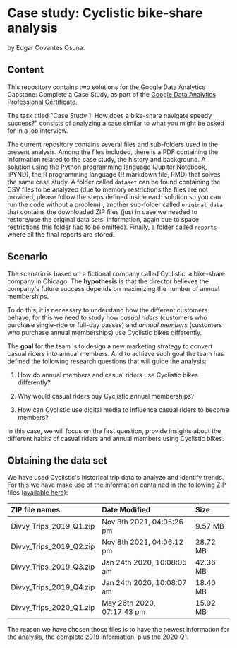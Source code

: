 # Case study: Cyclistic bike-share analysis

by Edgar Covantes Osuna.

## Content

This repository contains two solutions for the Google Data Analytics Capstone: Complete a Case Study, as part of the [Google Data Analytics Professional Certificate](https://www.coursera.org/professional-certificates/google-data-analytics).

The task titled "Case Study 1: How does a bike-share navigate speedy success?" consists of analyzing a case similar to what you might be asked for in a job interview.

The current repository contains several files and sub-folders used in the present analysis. Among the files included, there is a PDF containing the information related to the case study, the history and background. A solution using the 
Python programming language (Jupiter Notebook, IPYND), the R programming language (R markdown file, RMD) that solves the same case study. A folder called `dataset` can be found containing the CSV files to be analyzed (due to memory 
restrictions the files are not provided, please follow the steps defined inside each solution so you can run the code without a problem) , another sub-folder called `original_data` that contains the downloaded ZIP files (just in case we 
needed to restore/use the original data sets' information, again due to space restrictions this folder had to be omitted). Finally, a folder called `reports` where all the final reports are stored.

## Scenario

The scenario is based on a fictional company called Cyclistic, a bike-share company in Chicago. The **hypothesis** is that the director believes the company's future success depends on maximizing the number of annual memberships.

To do this, it is necessary to understand how the different customers behave, for this we need to study how *casual riders* (customers who purchase single-ride or full-day passes) and *annual members* (customers who purchase annual memberships) use Cyclistic bikes differently.

The **goal** for the team is to design a new marketing strategy to convert casual riders into annual members. And to achieve such goal the team has defined the following research questions that will guide the analysis:

1.  How do annual members and casual riders use Cyclistic bikes differently?

2.  Why would casual riders buy Cyclistic annual memberships?

3.  How can Cyclistic use digital media to influence casual riders to become members?

In this case, we will focus on the first question, provide insights about the different habits of casual riders and annual members using Cyclistic bikes.

## Obtaining the data set

We have used Cyclistic's historical trip data to analyze and identify trends. For this we have make use of the information contained in the following ZIP files ([available here](https://divvy-tripdata.s3.amazonaws.com/index.html)):

| ZIP file names          | Date Modified              | Size     |
|:------------------------|:---------------------------|:---------|
| Divvy_Trips_2019_Q1.zip | Nov 8th 2021, 04:05:26 pm  | 9.57 MB  |
| Divvy_Trips_2019_Q2.zip | Nov 8th 2021, 04:06:12 pm  | 28.72 MB |
| Divvy_Trips_2019_Q3.zip | Jan 24th 2020, 10:08:06 am | 42.36 MB |
| Divvy_Trips_2019_Q4.zip | Jan 24th 2020, 10:08:07 am | 18.40 MB |
| Divvy_Trips_2020_Q1.zip | May 26th 2020, 07:17:43 pm | 15.92 MB |

The reason we have chosen those files is to have the newest information for the analysis, the complete 2019 information, plus the 2020 Q1.
